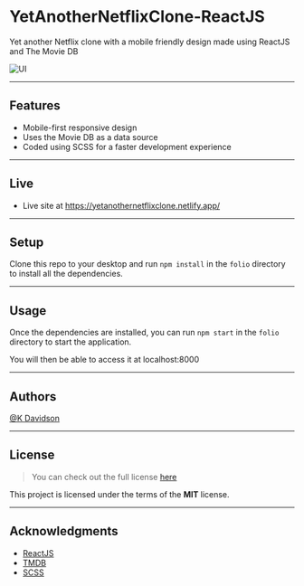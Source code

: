# YetAnotherNetflixClone-ReactJS

Yet another Netflix clone with a mobile friendly design made using ReactJS and The Movie DB

![UI](https://i.postimg.cc/RVD5z51H/GIF-22-05-2022-04-57-53.gif)

---

## Features

-   Mobile-first responsive design
-   Uses the Movie DB as a data source
-   Coded using SCSS for a faster development experience

---

## Live

-   Live site at https://yetanothernetflixclone.netlify.app/

---

## Setup

Clone this repo to your desktop and run `npm install` in the `folio` directory to install all the dependencies.

---

## Usage

Once the dependencies are installed, you can run `npm start` in the `folio` directory to start the application.

You will then be able to access it at localhost:8000

---

## Authors

[@K Davidson](mailto:kaushdavidson@icloud.com)

---

## License

> You can check out the full license [here](LICENSE)

This project is licensed under the terms of the **MIT** license.

---

## Acknowledgments

-   [ReactJS](https://reactjs.org/docs/getting-started.html)
-   [TMDB](https://developers.themoviedb.org/3/getting-started)
-   [SCSS](https://sass-lang.com/documentation)
